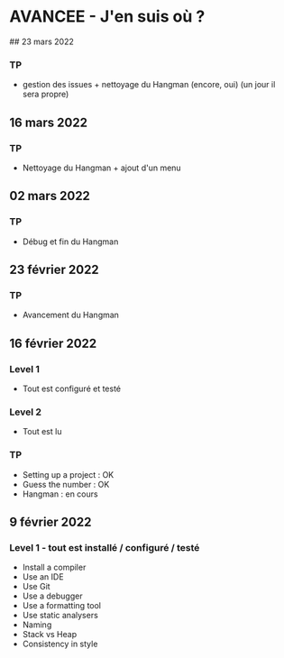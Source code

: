 # AVANCEE - J'en suis où ? 

## 23 mars 2022

### TP 
- gestion des issues + nettoyage du Hangman (encore, oui) (un jour il sera propre) 

## 16 mars 2022 

### TP 
- Nettoyage du Hangman + ajout d'un menu 

## 02 mars 2022 

### TP 
- Débug et fin du Hangman 
 
## 23 février 2022 

### TP 
- Avancement du Hangman

## 16 février 2022

### Level 1
- Tout est configuré et testé 

### Level 2
- Tout est lu 

### TP 
- Setting up a project : OK 
- Guess the number : OK 
- Hangman : en cours 


## 9 février 2022

### Level 1 - tout est installé / configuré / testé
- Install a compiler
- Use an IDE
- Use Git
- Use a debugger
- Use a formatting tool
- Use static analysers
- Naming 
- Stack vs Heap 
- Consistency in style 